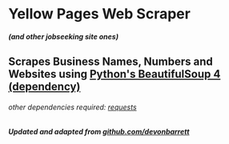 # Yellow Pages Web Scraper 
##### (and other jobseeking site ones)
## Scrapes Business Names, Numbers and Websites using [Python's BeautifulSoup 4 (dependency)](https://pypi.org/project/bs4/)
###### other dependencies required: [requests](https://pypi.org/project/requests/)
##### Updated and adapted from [github.com/devonbarrett](https://github.com/devonbarrett/yell-scraper)
